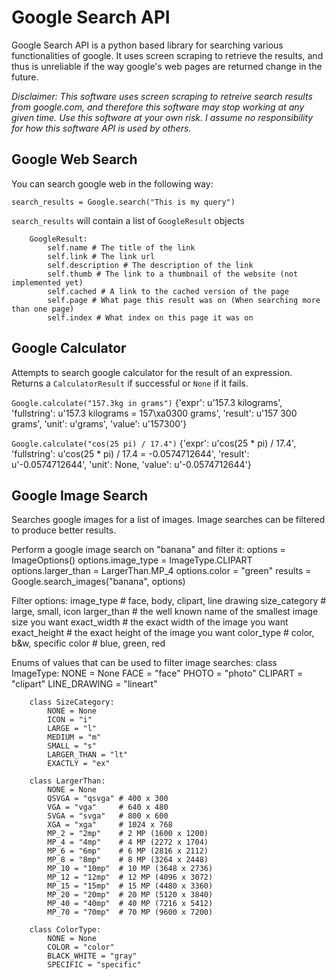 Google Search API
=====

Google Search API is a python based library for searching various functionalities of google.  It uses screen scraping to retrieve the results, and thus is unreliable if the way google's web pages are returned change in the future.

*Disclaimer: This software uses screen scraping to retreive search results from google.com, and therefore this software may stop working at any given time.  Use this software at your own risk. I assume no responsibility for how this software API is used by others.*

## Google Web Search
You can search google web in the following way:

`search_results = Google.search("This is my query")`

`search_results` will contain a list of `GoogleResult` objects

        GoogleResult:
            self.name # The title of the link
            self.link # The link url
            self.description # The description of the link
            self.thumb # The link to a thumbnail of the website (not implemented yet)
            self.cached # A link to the cached version of the page
            self.page # What page this result was on (When searching more than one page)
            self.index # What index on this page it was on


## Google Calculator
Attempts to search google calculator for the result of an expression. Returns a `CalculatorResult` if successful or `None` if it fails.

`Google.calculate("157.3kg in grams")`
        {'expr': u'157.3 kilograms',
         'fullstring': u'157.3 kilograms = 157\xa0300 grams',
         'result': u'157 300 grams',
         'unit': u'grams',
         'value': u'157300'}

`Google.calculate("cos(25 pi) / 17.4")`
        {'expr': u'cos(25 * pi) / 17.4',
         'fullstring': u'cos(25 * pi) / 17.4 = -0.0574712644',
         'result': u'-0.0574712644',
         'unit': None,
         'value': u'-0.0574712644'}

## Google Image Search
Searches google images for a list of images.  Image searches can be filtered to produce better results.

Perform a google image search on "banana" and filter it:
        options = ImageOptions()
        options.image_type = ImageType.CLIPART
        options.larger_than = LargerThan.MP_4
        options.color = "green"
        results = Google.search_images("banana", options)

Filter options:
        image_type # face, body, clipart, line drawing
        size_category # large, small, icon
        larger_than # the well known name of the smallest image size you want
        exact_width # the exact width of the image you want
        exact_height # the exact height of the image you want
        color_type # color, b&w, specific
        color # blue, green, red
        
Enums of values that can be used to filter image searches:
        class ImageType:
            NONE = None
            FACE = "face"
            PHOTO = "photo"
            CLIPART = "clipart"
            LINE_DRAWING = "lineart"
            
        class SizeCategory:
            NONE = None
            ICON = "i"
            LARGE = "l"
            MEDIUM = "m"
            SMALL = "s"
            LARGER_THAN = "lt"
            EXACTLY = "ex"
            
        class LargerThan:
            NONE = None
            QSVGA = "qsvga" # 400 x 300
            VGA = "vga"     # 640 x 480
            SVGA = "svga"   # 800 x 600
            XGA = "xga"     # 1024 x 768
            MP_2 = "2mp"    # 2 MP (1600 x 1200)
            MP_4 = "4mp"    # 4 MP (2272 x 1704)
            MP_6 = "6mp"    # 6 MP (2816 x 2112)
            MP_8 = "8mp"    # 8 MP (3264 x 2448)
            MP_10 = "10mp"  # 10 MP (3648 x 2736)
            MP_12 = "12mp"  # 12 MP (4096 x 3072)
            MP_15 = "15mp"  # 15 MP (4480 x 3360)
            MP_20 = "20mp"  # 20 MP (5120 x 3840)
            MP_40 = "40mp"  # 40 MP (7216 x 5412)
            MP_70 = "70mp"  # 70 MP (9600 x 7200)

        class ColorType:
            NONE = None
            COLOR = "color"
            BLACK_WHITE = "gray"
            SPECIFIC = "specific"


